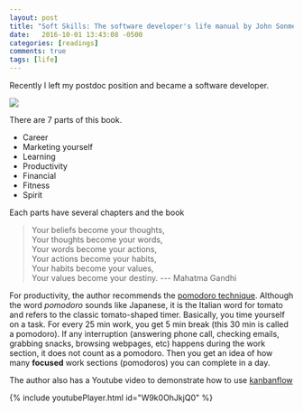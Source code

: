 ```yaml
---
layout: post
title: "Soft Skills: The software developer's life manual by John Sonmez"
date:   2016-10-01 13:43:08 -0500
categories: [readings]
comments: true
tags: [life]
---
```


Recently I left my postdoc position and became a software developer.

<a href="https://www.amazon.com/gp/product/1617292397/ref=as_li_tl?ie=UTF8&camp=1789&creative=9325&creativeASIN=1617292397&linkCode=as2&tag=nosarthur2016-20&linkId=48c714ae09755f272b8dbecd2381739d" target="_blank"><img border="0" src="//ws-na.amazon-adsystem.com/widgets/q?_encoding=UTF8&MarketPlace=US&ASIN=1617292397&ServiceVersion=20070822&ID=AsinImage&WS=1&Format=_SL250_&tag=nosarthur2016-20" ></a><img src="//ir-na.amazon-adsystem.com/e/ir?t=nosarthur2016-20&l=am2&o=1&a=1617292397" width="1" height="1" border="0" alt="" style="border:none !important; margin:0px !important;" />

There are 7 parts of this book. 

* Career 
* Marketing yourself
* Learning
* Productivity
* Financial
* Fitness
* Spirit

Each parts have several chapters and the book

> Your beliefs become your thoughts,<br>
Your thoughts become your words,<br>
Your words become your actions,<br>
Your actions become your habits,<br>
Your habits become your values,<br>
Your values become your destiny. --- Mahatma Gandhi

For productivity, the author recommends the [pomodoro technique](https://en.wikipedia.org/wiki/Pomodoro_Technique).
Although the word *pomodoro* sounds like Japanese, it is the Italian word for tomato and refers to the classic tomato-shaped timer. 
Basically, you time yourself on a task.
For every 25 min work, you get 5 min break (this 30 min is called a pomodoro).
If any interruption (answering phone call, checking emails, grabbing snacks, browsing webpages, etc) happens during the work section, it does not count as a pomodoro.
Then you get an idea of how many **focused** work sections (pomodoros) you can complete in a day.

The author also has a Youtube video to demonstrate how to use [kanbanflow](https://kanbanflow.com)

{% include youtubePlayer.html id="W9k0OhJkjQ0" %}

